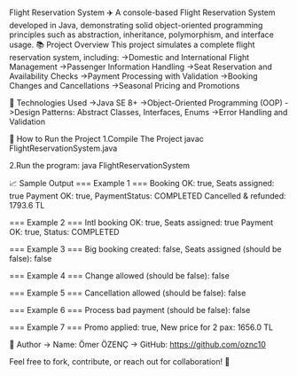 Flight Reservation System ✈️
A console-based Flight Reservation System developed in Java, demonstrating solid object-oriented programming principles such as abstraction, inheritance, polymorphism, and interface usage.
📚 Project Overview
This project simulates a complete flight reservation system, including:
->Domestic and International Flight Management
->Passenger Information Handling
->Seat Reservation and Availability Checks
->Payment Processing with Validation
->Booking Changes and Cancellations
->Seasonal Pricing and Promotions

🚀 Technologies Used
->Java SE 8+
->Object-Oriented Programming (OOP)
->Design Patterns: Abstract Classes, Interfaces, Enums
->Error Handling and Validation

📖 How to Run the Project
1.Compile The Project
javac FlightReservationSystem.java

2.Run the program:
java FlightReservationSystem

📈 Sample Output
=== Example 1 ===
Booking OK: true, Seats assigned: true
Payment OK: true, PaymentStatus: COMPLETED
Cancelled & refunded: 1793.6 TL

=== Example 2 ===
Intl booking OK: true, Seats assigned: true
Payment OK: true, Status: COMPLETED

=== Example 3 ===
Big booking created: false, Seats assigned (should be false): false

=== Example 4 ===
Change allowed (should be false): false

=== Example 5 ===
Cancellation allowed (should be false): false

=== Example 6 ===
Process bad payment (should be false): false

=== Example 7 ===
Promo applied: true, New price for 2 pax: 1656.0 TL


📌 Author
-> Name: Ömer ÖZENÇ
-> GitHub: https://github.com/oznc10

 Feel free to fork, contribute, or reach out for collaboration! 🎉


